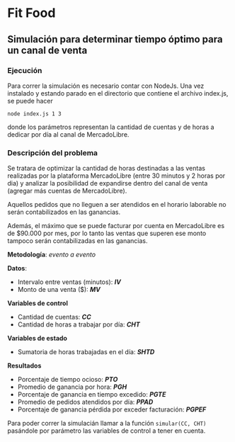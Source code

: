 # Fit Food
## Simulación para determinar tiempo óptimo para un canal de venta

### Ejecución

Para correr la simulación es necesario contar con NodeJs.
Una vez instalado y estando parado en el directorio que contiene el archivo index.js, se puede hacer

`node index.js 1 3`

donde los parámetros representan la cantidad de cuentas y de horas a dedicar por día al canal de MercadoLibre.

### Descripción del problema

Se tratara de optimizar la cantidad de horas destinadas a las ventas realizadas por la plataforma MercadoLibre (entre 30 minutos y 2 horas por dia) y analizar la posibilidad de expandirse dentro del canal de venta (agregar más cuentas de MercadoLibre).

Aquellos pedidos que no lleguen a ser atendidos en el horario laborable no serán contabilizados en las ganancias.

Además, el máximo que se puede facturar por cuenta en MercadoLibre es de $90.000 por mes, por lo tanto las ventas que superen ese monto tampoco serán contabilizadas en las ganancias.

**Metodología**: *evento a evento*

**Datos**:
- Intervalo entre ventas (minutos): ***IV***
- Monto de una venta ($): ***MV***

**Variables de control**
- Cantidad de cuentas: ***CC***
- Cantidad de horas a trabajar por día: ***CHT***

**Variables de estado**
- Sumatoria de horas trabajadas en el día: ***SHTD***

**Resultados**
- Porcentaje de tiempo ocioso: ***PTO***
- Promedio de ganancia por hora: ***PGH***
- Porcentaje de ganancia en tiempo excedido: ***PGTE***
- Promedio de pedidos atendidos por día: ***PPAD***
- Porcentaje de ganancia pérdida por exceder facturación: ***PGPEF***

Para poder correr la simulacián llamar a la función `simular(CC, CHT)` pasándole por parámetro las variables de control a tener en cuenta.
